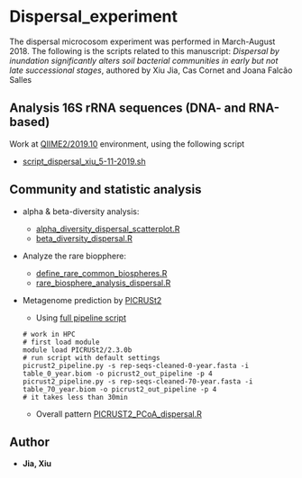# Dispersal_experiment
The dispersal microcosom experiment was performed in March-August 2018. 
The following is the scripts related to this manuscript: *Dispersal by inundation significantly alters soil bacterial communities in early but not late successional stages*, authored by Xiu Jia, Cas Cornet and Joana Falcão Salles

## Analysis 16S rRNA sequences (DNA- and RNA-based) 
Work at [QIIME2/2019.10](https://docs.qiime2.org/2019.10/) environment, using the following script
* [script_dispersal_xiu_5-11-2019.sh](https://github.com/Jia-Xiu/dispersal_experiment_2018/blob/master/script_dispersal_xiu_5-11-2019.sh)
	 
## Community and statistic analysis 

* alpha & beta-diversity analysis:
	* [alpha_diversity_dispersal_scatterplot.R](https://github.com/Jia-Xiu/dispersal_experiment_2018/blob/master/alpha_diversity_dispersal_scatterplot.R)
	* [beta_diversity_dispersal.R](https://github.com/Jia-Xiu/dispersal_experiment_2018/blob/master/beta_diversity_dispersal.R)

* Analyze the rare biopphere:
	* [define_rare_common_biospheres.R](https://github.com/Jia-Xiu/dispersal_experiment_2018/blob/master/define_rare_common_biospheres.R)
	* [rare_biosphere_analysis_dispersal.R](https://github.com/Jia-Xiu/dispersal_experiment_2018/blob/master/rare_biosphere_analysis_dispersal.R)
	
* Metagenome prediction by [PICRUSt2](https://github.com/picrust/picrust2/wiki)
	* Using [full pipeline script](https://github.com/picrust/picrust2/wiki/Full-pipeline-script)
	```
	# work in HPC
	# first load module
	module load PICRUSt2/2.3.0b
	# run script with default settings
	picrust2_pipeline.py -s rep-seqs-cleaned-0-year.fasta -i table_0_year.biom -o picrust2_out_pipeline -p 4
	picrust2_pipeline.py -s rep-seqs-cleaned-70-year.fasta -i table_70_year.biom -o picrust2_out_pipeline -p 4
	# it takes less than 30min
	```
	* Overall pattern [PICRUST2_PCoA_dispersal.R](https://github.com/Jia-Xiu/dispersal_experiment_2018/blob/master/PICRUST2_PCoA_dispersal.R)


## Author
* **Jia, Xiu** 

